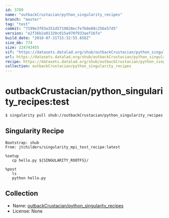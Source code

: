 ```yaml
---
id: 3789
name: "outbackCrustacian/python_singularity_recipes"
branch: "master"
tag: "test"
commit: "7199e3f03e351d5719828ecfe7b0e88c256e57d5"
version: "e2f36b2a01320c015a970f933aef16fa"
build_date: "2018-07-31T15:32:55.858Z"
size_mb: 774
size: 224743455
sif: "https://datasets.datalad.org/shub/outbackCrustacian/python_singularity_recipes/test/2018-07-31-7199e3f0-e2f36b2a/e2f36b2a01320c015a970f933aef16fa.simg"
url: https://datasets.datalad.org/shub/outbackCrustacian/python_singularity_recipes/test/2018-07-31-7199e3f0-e2f36b2a/
recipe: https://datasets.datalad.org/shub/outbackCrustacian/python_singularity_recipes/test/2018-07-31-7199e3f0-e2f36b2a/Singularity
collection: outbackCrustacian/python_singularity_recipes
---
```


# outbackCrustacian/python_singularity_recipes:test

```bash
$ singularity pull shub://outbackCrustacian/python_singularity_recipes:test
```

## Singularity Recipe

```singularity
Bootstrap: shub
From: jtchilders/singularity_mpi_test_recipe:latest

%setup
   cp hello.py ${SINGULARITY_ROOTFS}/

%post
   ls
   python hello.py
```

## Collection

 - Name: [outbackCrustacian/python_singularity_recipes](https://github.com/outbackCrustacian/python_singularity_recipes)
 - License: None

